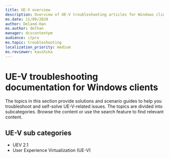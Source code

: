 ```yaml
---
title: UE-V overview
description: Overview of UE-V troubleshooting articles for Windows clients.
ms.date: 11/09/2020
author: Deland-Han
ms.author: delhan
manager: dcscontentpm
audience: itpro
ms.topic: troubleshooting
localization_priority: medium
ms.reviewer: kaushika
---
```

# UE-V troubleshooting documentation for Windows clients

The topics in this section provide solutions and scenario guides to help you troubleshoot and self-solve UE-V-related issues. The topics are divided into subcategories. Browse the content or use the search feature to find relevant content.

## UE-V sub categories

- UEV 2.1
- User Experience Virtualization (UE-V)
